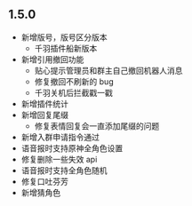 ## 1.5.0

- 新增版号，版号区分版本
  - 千羽插件船新版本
- 新增引用撤回功能
  - 贴心提示管理员和群主自己撤回机器人消息
  - 修复撤回不刷新的 bug
  - 千羽关机后拦截戳一戳
- 新增插件统计
- 新增回复尾缀
  - 修复表情回复会一直添加尾缀的问题
- 新增入群申请指令通过
- 语音报时支持原神全角色设置
- 修复删除一些失效 api
- 语音报时支持全角色随机
- 修复口吐芬芳
- 新增猜角色
